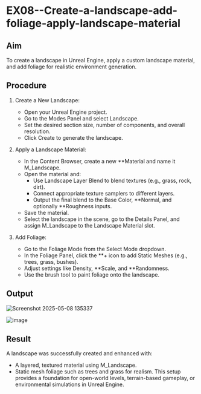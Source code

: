 # EX08--Create-a-landscape-add-foliage-apply-landscape-material

## Aim
To create a landscape in Unreal Engine, apply a custom landscape material, and add foliage for realistic environment generation.

## Procedure

1. Create a New Landscape:
   - Open your Unreal Engine project.
   - Go to the Modes Panel and select Landscape.
   - Set the desired section size, number of components, and overall resolution.
   - Click Create to generate the landscape.

2. Apply a Landscape Material:
   - In the Content Browser, create a new **Material and name it M_Landscape.
   - Open the material and:
     - Use Landscape Layer Blend to blend textures (e.g., grass, rock, dirt).
     - Connect appropriate texture samplers to different layers.
     - Output the final blend to the Base Color, **Normal, and optionally **Roughness inputs.
   - Save the material.
   - Select the landscape in the scene, go to the Details Panel, and assign M_Landscape to the Landscape Material slot.

3. Add Foliage:
   - Go to the Foliage Mode from the Select Mode dropdown.
   - In the Foliage Panel, click the **+ icon to add Static Meshes (e.g., trees, grass, bushes).
   - Adjust settings like Density, **Scale, and **Randomness.
   - Use the brush tool to paint foliage onto the landscape.

## Output

![Screenshot 2025-05-08 135337](https://github.com/user-attachments/assets/0b523414-9f03-42f5-b94a-20511cc851c6)



![image](https://github.com/user-attachments/assets/e42a434b-86a3-48d6-a789-f02fb7eea43d)


## Result
A landscape was successfully created and enhanced with:
- A layered, textured material using M_Landscape.
- Static mesh foliage such as trees and grass for realism.
This setup provides a foundation for open-world levels, terrain-based gameplay, or environmental simulations in Unreal Engine.
